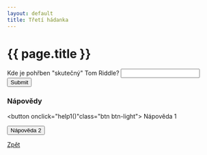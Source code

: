 ```yaml
---
layout: default
title: Třetí hádanka
---
```

<div class="uvod">
<h1>{{ page.title }}</h1>

<p>
 <form name="myForm" onsubmit="return validateForm3()" method="post">
Kde je pohřben "skutečný" Tom Riddle? <input type="text" name="fname">
<input type="submit" value="Submit">
</form> 
</p>


<h3>Nápovědy</h3>

<button onclick="help1()"class="btn btn-light"> Nápověda 1</button>
<p id="help1" style="display:none">Dvě slova</p>

<button onclick="help2()" class="btn btn-light">Nápověda 2</button>
<p id="help2" style="display:none">Hřbitov ve Skotsku</p>


<a href="{{ site.baseurl }}/uvody/hp_uvod.html" class="btn btn-info">Zpět</a>

 </div>
<script src="{{ site.baseurl }}//assets/js/hadanky_hp.js"></script> 